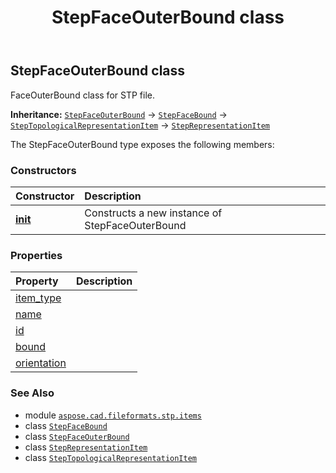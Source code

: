﻿---
title: StepFaceOuterBound class
second_title: Aspose.CAD for Python via .NET API References
description: 
type: docs
weight: 300
url: /python-net/aspose.cad.fileformats.stp.items/stepfaceouterbound/
is_root: false
---

## StepFaceOuterBound class

FaceOuterBound class for STP file.



**Inheritance:** [`StepFaceOuterBound`](/cad/python-net/aspose.cad.fileformats.stp.items/stepfaceouterbound) → 
[`StepFaceBound`](/cad/python-net/aspose.cad.fileformats.stp.items/stepfacebound) → 
[`StepTopologicalRepresentationItem`](/cad/python-net/aspose.cad.fileformats.stp.items/steptopologicalrepresentationitem) → 
[`StepRepresentationItem`](/cad/python-net/aspose.cad.fileformats.stp.items/steprepresentationitem)



The StepFaceOuterBound type exposes the following members:

### Constructors
| Constructor | Description |
| :- | :- |
| [__init__](/cad/python-net/aspose.cad.fileformats.stp.items/stepfaceouterbound/__init__/#str-aspose.cad.fileformats.stp.items.StepLoop-bool) | Constructs a new instance of StepFaceOuterBound |


### Properties
| Property | Description |
| :- | :- |
| [item_type](/cad/python-net/aspose.cad.fileformats.stp.items/stepfaceouterbound/item_type) |  |
| [name](/cad/python-net/aspose.cad.fileformats.stp.items/stepfaceouterbound/name) |  |
| [id](/cad/python-net/aspose.cad.fileformats.stp.items/stepfaceouterbound/id) |  |
| [bound](/cad/python-net/aspose.cad.fileformats.stp.items/stepfaceouterbound/bound) |  |
| [orientation](/cad/python-net/aspose.cad.fileformats.stp.items/stepfaceouterbound/orientation) |  |



### See Also
* module [`aspose.cad.fileformats.stp.items`](..)
* class [`StepFaceBound`](/cad/python-net/aspose.cad.fileformats.stp.items/stepfacebound)
* class [`StepFaceOuterBound`](/cad/python-net/aspose.cad.fileformats.stp.items/stepfaceouterbound)
* class [`StepRepresentationItem`](/cad/python-net/aspose.cad.fileformats.stp.items/steprepresentationitem)
* class [`StepTopologicalRepresentationItem`](/cad/python-net/aspose.cad.fileformats.stp.items/steptopologicalrepresentationitem)
